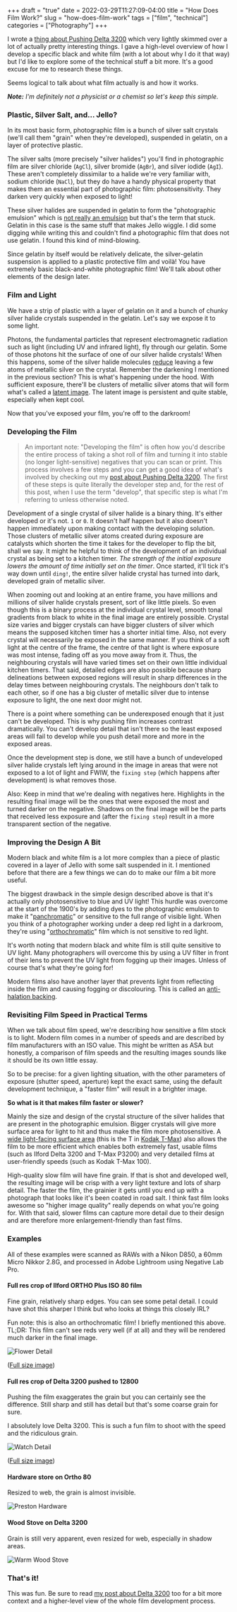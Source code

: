 +++
draft = "true"
date = 2022-03-29T11:27:09-04:00
title = "How Does Film Work?"
slug = "how-does-film-work"
tags = ["film", "technical"]
categories = ["Photography"]
+++

I wrote a
[thing about Pushing Delta 3200](/posts/pushing-delta-3200/)
which very lightly skimmed over a lot of actually pretty interesting things.
I gave a high-level overview of how I develop a specific black and white film
(with a lot about why I do it that way) but I'd like to
explore some of the technical stuff a bit more. It's a good excuse for me to
research these things.

Seems logical to talk about what film actually is and how it works.

_**Note:** I'm definitely not a physicist or a chemist so let's keep this simple._

### Plastic, Silver Salt, and... Jello?

In its most basic form, photographic film is a bunch of silver salt crystals
(we'll call them "grain" when they're developed),
suspended in gelatin, on a layer of protective plastic.

The silver salts
(more precisely "silver halides") you'll find in photographic film are
silver chloride (`AgCl`), silver bromide (`AgBr`), and silver iodide (`AgI`).
These aren't completely dissimilar to a halide we're very familiar with,
sodium chloride (`NaCl`), but they do have a handy physical property that
makes them an essential part of photographic film: photosensitivity. They
darken very quickly when exposed to light!

These silver halides are suspended in gelatin to form the "photographic
emulsion" which is
[not really an emulsion](https://en.wikipedia.org/wiki/Sol_(colloid))
but that's the term that stuck. Gelatin in this case is the same stuff
that makes Jello wiggle. I did some digging while writing this and couldn't
find a photographic film that does not use gelatin. I found this kind of
mind-blowing.

Since gelatin by itself would be relatively delicate, the silver-gelatin
suspension is applied to a plastic protective film and voilà! You have
extremely basic black-and-white photographic film!
We'll talk about other elements of the design later.

### Film and Light

We have a strip of plastic with a layer of gelatin on it and a bunch of
chunky silver halide crystals suspended in the gelatin.
Let's say we expose it to some light.

Photons, the fundamental particles that represent electromagnetic radiation such as light
(including UV and infrared light),
fly through our gelatin. Some of those photons hit the surface of one of our silver
halide crystals!
When this happens, some of the silver halide molecules
[reduce](https://en.wikipedia.org/wiki/Organic_redox_reaction)
leaving a few atoms of metallic silver on the crystal. Remember the darkening I
mentioned in the previous section? This is what's happening under the hood.
With sufficient exposure, there'll be clusters of metallic silver atoms
that will form what's called a
[latent image](https://en.wikipedia.org/wiki/Latent_image).
The latent image is persistent and quite stable, especially when kept cool.

Now that you've exposed your film, you're off to the darkroom!

### Developing the Film

> An important note:
> "Developing the film" is often how you'd describe the entire process of taking
> a shot roll of film and turning it into stable (no longer light-sensitive)
> negatives that you can scan or print. This process involves a few steps and
> you can get a good idea of what's involved by checking out my
> [post about Pushing Delta 3200](/posts/pushing-delta-3200/).
> The first of these steps is quite literally the developer step and, for the
> rest of this post, when I use the term "develop", that specific step is what
> I'm referring to unless otherwise noted.

Development of a single crystal of silver halide is a binary thing. It's either
developed or it's not. `1` or `0`. It doesn't half happen but it also doesn't
happen immediately upon making contact with the developing solution.
Those clusters of metallic silver atoms created during exposure are catalysts
which shorten the
time it takes for the developer to flip the bit, shall we say.
It might he helpful to think of the development of an individual crystal as being
set to a kitchen timer.
_The strength of the initial exposure lowers the amount of time initially set on the
timer_. Once started, it'll tick it's way down until `ding!`, the entire silver
halide crystal has turned into dark, developed grain of metallic silver.

When zooming out and looking at an entire frame, you have millions and millions of
silver halide crystals present, sort of like little pixels. So even though
this is a binary process at the individual crystal level, smooth tonal gradients
from black to white in the final image are entirely possible.
Crystal size varies and bigger crystals can have bigger clusters
of silver which means the supposed kitchen timer has a shorter initial time.
Also, not every crystal will necessarily be exposed in the same manner. If you
think of a soft light at the centre of the frame, the centre of that light is
where exposure was most intense, fading off as you move away from it. Thus, the
neighbouring crystals will have varied times set on their own little individual
kitchen timers. That said, detailed edges are also possible because sharp
delineations between exposed regions will result in sharp differences in the
delay times between neighbouring crystals. The neighbours don't talk to each
other, so if one has a big cluster of metallic silver due to intense exposure to
light, the one next door might not.

There is a point where something can be underexposed enough that it just can't
be developed. This is why pushing
film increases contrast dramatically. You can't develop detail that isn't there
so the least exposed areas will fail to develop while you push detail more and
more in the exposed areas.

Once the development step is done, we still have a bunch of undeveloped
silver halide crystals left lying around in the image in areas that were
not exposed to a lot of light and FWIW, the `fixing step`
(which happens after development) is what removes those.

Also: Keep in mind that we're dealing with negatives here. Highlights in the
resulting final image will be the ones that were exposed the most and turned
darker on the negative.
Shadows on the final image will be the parts that received less exposure
and (after the `fixing step`) result in a more transparent section of the negative.

### Improving the Design A Bit

Modern black and white film is a lot more complex than a piece of plastic
covered in a layer of Jello with some salt suspended in it. I mentioned before
that there are a few things we can do to make our film a bit more useful.

The biggest drawback in the simple design described above is that it's
actually only photosensitive to blue and UV light! This hurdle was overcome
at the start of the 1900's by adding dyes to the photographic emulsion to
make it
"[panchromatic](https://en.wikipedia.org/wiki/Panchromatic_film)"
or sensitive to the full range of visible light.
When you think of a photographer working under a deep red light in a
darkroom, they're using
"[orthochromatic](https://en.wikipedia.org/wiki/Orthochromasia)"
film which is not sensitive to red light.

It's worth noting that modern black and white film is still quite sensitive to
UV light. Many photographers will overcome this by using a UV filter in front
of their lens to prevent the UV light from fogging up their images. Unless
of course that's what they're going for!

Modern films also have another layer that prevents light from
reflecting inside the film and causing fogging or discolouring. This is
called an
[anti-halation backing](https://en.wikipedia.org/wiki/Anti-halation_backing).

### Revisiting Film Speed in Practical Terms

When we talk about film speed, we're describing how sensitive a film stock
is to light. Modern film comes in a number of speeds and are described
by film manufacturers with an ISO value. This might be written as ASA
but honestly, a comparison of film speeds and the resulting images sounds
like it should be its own little essay.

So to be precise: for a given lighting situation, with the other parameters
of exposure (shutter speed, aperture) kept the exact same, using the default
development technique, a "faster film" will result in a brighter image.

**So what is it that makes film faster or slower?**

Mainly the size and design of the crystal structure of the silver
halides that are present in the photographic emulsion. Bigger crystals will
give more surface area for light to hit and thus make the film more
photosensitive. A
[wide light-facing surface area](https://en.wikipedia.org/wiki/Tabular-grain_film)
(this is the T in
[Kodak T-Max](https://en.wikipedia.org/wiki/Kodak_T-MAX))
also allows the film to be more efficient which enables both extremely fast, usable
films (such as Ilford Delta 3200 and T-Max P3200) and very detailed films at
user-friendly speeds (such as Kodak T-Max 100).

High-quality slow film will have fine grain. If that is shot
and developed well, the resulting image will be crisp with a very light texture and
lots of sharp detail. The faster the film, the grainier it gets until you end
up with a photograph that looks like it's been coated in road salt. I think
fast film looks awesome so "higher image quality" really depends on what you're
going for. With that said, slower films can capture more detail due to
their design and are therefore more enlargement-friendly than fast films.

### Examples

All of these examples were scanned as RAWs with a Nikon D850, a 60mm Micro Nikkor 2.8G,
and processed in Adobe Lightroom using Negative Lab Pro.

#### Full res crop of Ilford ORTHO Plus ISO 80 film

Fine grain, relatively sharp edges. You can see some petal detail.
I could have shot this sharper I think but who looks at things
this closely IRL?

Fun note: this is also an orthochromatic film! I briefly
mentioned this above. TL;DR: This film can't see reds very well (if at all)
and they will be rendered much darker in the final image.

![Flower Detail](/images/ortho-80-flower-detail.jpg)

([Full size image](https://flic.kr/p/2nbsZCt))

#### Full res crop of Delta 3200 pushed to 12800

Pushing the film exaggerates the grain but you can certainly see the
difference. Still sharp and still has detail but that's some coarse
grain for sure.

I absolutely love Delta 3200. This is such a fun film to shoot with the
speed and the ridiculous grain.

![Watch Detail](/images/delta-3200-watch-detail.jpg)

([Full size image](https://flic.kr/p/2n47uVR))

#### Hardware store on Ortho 80

Resized to web, the grain is almost invisible.

![Preston Hardware](/images/preston.jpg)

#### Wood Stove on Delta 3200

Grain is still very apparent, even resized for web, especially in
shadow areas.

![Warm Wood Stove](/images/woodstove.jpg)

### That's it!

This was fun. Be sure to read
[my post about Delta 3200](/posts/pushing-delta-3200/)
too for a bit more context and a higher-level view of the whole
film development process.
